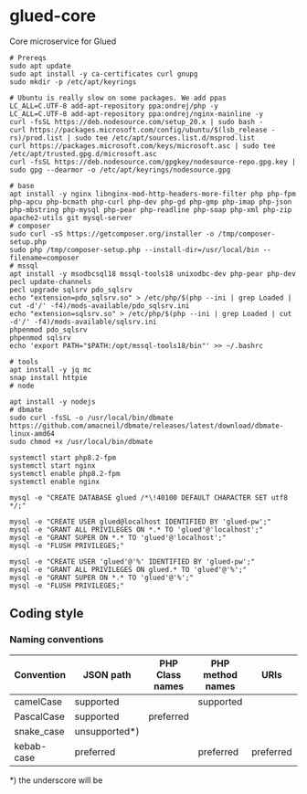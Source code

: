 # glued-core
Core microservice for Glued

```
# Prereqs
sudo apt update
sudo apt install -y ca-certificates curl gnupg
sudo mkdir -p /etc/apt/keyrings

# Ubuntu is really slow on some packages. We add ppas
LC_ALL=C.UTF-8 add-apt-repository ppa:ondrej/php -y
LC_ALL=C.UTF-8 add-apt-repository ppa:ondrej/nginx-mainline -y
curl -fsSL https://deb.nodesource.com/setup_20.x | sudo bash -
curl https://packages.microsoft.com/config/ubuntu/$(lsb_release -rs)/prod.list | sudo tee /etc/apt/sources.list.d/msprod.list
curl https://packages.microsoft.com/keys/microsoft.asc | sudo tee /etc/apt/trusted.gpg.d/microsoft.asc
curl -fsSL https://deb.nodesource.com/gpgkey/nodesource-repo.gpg.key | sudo gpg --dearmor -o /etc/apt/keyrings/nodesource.gpg

# base
apt install -y nginx libnginx-mod-http-headers-more-filter php php-fpm php-apcu php-bcmath php-curl php-dev php-gd php-gmp php-imap php-json php-mbstring php-mysql php-pear php-readline php-soap php-xml php-zip apache2-utils git mysql-server
# composer
sudo curl -sS https://getcomposer.org/installer -o /tmp/composer-setup.php
sudo php /tmp/composer-setup.php --install-dir=/usr/local/bin --filename=composer
# mssql
apt install -y msodbcsql18 mssql-tools18 unixodbc-dev php-pear php-dev
pecl update-channels
pecl upgrade sqlsrv pdo_sqlsrv
echo "extension=pdo_sqlsrv.so" > /etc/php/$(php --ini | grep Loaded | cut -d'/' -f4)/mods-available/pdo_sqlsrv.ini
echo "extension=sqlsrv.so" > /etc/php/$(php --ini | grep Loaded | cut -d'/' -f4)/mods-available/sqlsrv.ini
phpenmod pdo_sqlsrv
phpenmod sqlsrv
echo 'export PATH="$PATH:/opt/mssql-tools18/bin"' >> ~/.bashrc

# tools
apt install -y jq mc
snap install httpie
# node

apt install -y nodejs
# dbmate
sudo curl -fsSL -o /usr/local/bin/dbmate https://github.com/amacneil/dbmate/releases/latest/download/dbmate-linux-amd64
sudo chmod +x /usr/local/bin/dbmate

systemctl start php8.2-fpm
systemctl start nginx
systemctl enable php8.2-fpm
systemctl enable nginx
```

```
mysql -e "CREATE DATABASE glued /*\!40100 DEFAULT CHARACTER SET utf8 */;"

mysql -e "CREATE USER glued@localhost IDENTIFIED BY 'glued-pw';"
mysql -e "GRANT ALL PRIVILEGES ON *.* TO 'glued'@'localhost';"
mysql -e "GRANT SUPER ON *.* TO 'glued'@'localhost';"
mysql -e "FLUSH PRIVILEGES;"

mysql -e "CREATE USER 'glued'@'%' IDENTIFIED BY 'glued-pw';"
mysql -e "GRANT ALL PRIVILEGES ON glued.* TO 'glued'@'%';"
mysql -e "GRANT SUPER ON *.* TO 'glued'@'%';"
mysql -e "FLUSH PRIVILEGES;"
```

## Coding style

### Naming conventions



| Convention | JSON path     | PHP Class names | PHP method names | URIs      | Database tables/columns |
|------------|---------------|-----------------|------------------|-----------|-------------------------|
| camelCase  | supported     |                 | supported        |           | tolerated               |
| PascalCase | supported     | preferred       |                  |           |                         |
| snake_case | unsupported*) |                 |                  |           | preferred               |
| kebab-case | preferred     |                 | preferred        | preferred |                         |

*) the underscore will be 
